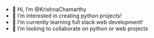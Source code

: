 - 👋 Hi, I’m @KrishnaChamarthy
- 👀 I’m interested in creating python projects!
- 🌱 I’m currently learning full stack web development!
- 💞️ I’m looking to collaborate on python or web projects

<!---
KrishnaChamarthy/KrishnaChamarthy is a ✨ special ✨ repository because its `README.md` (this file) appears on your GitHub profile.
You can click the Preview link to take a look at your changes.
--->
